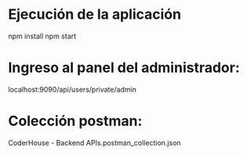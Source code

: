 # Ejecución de la aplicación
npm install
npm start

# Ingreso al panel del administrador:
localhost:9090/api/users/private/admin

# Colección postman:
CoderHouse  - Backend APIs.postman_collection.json
